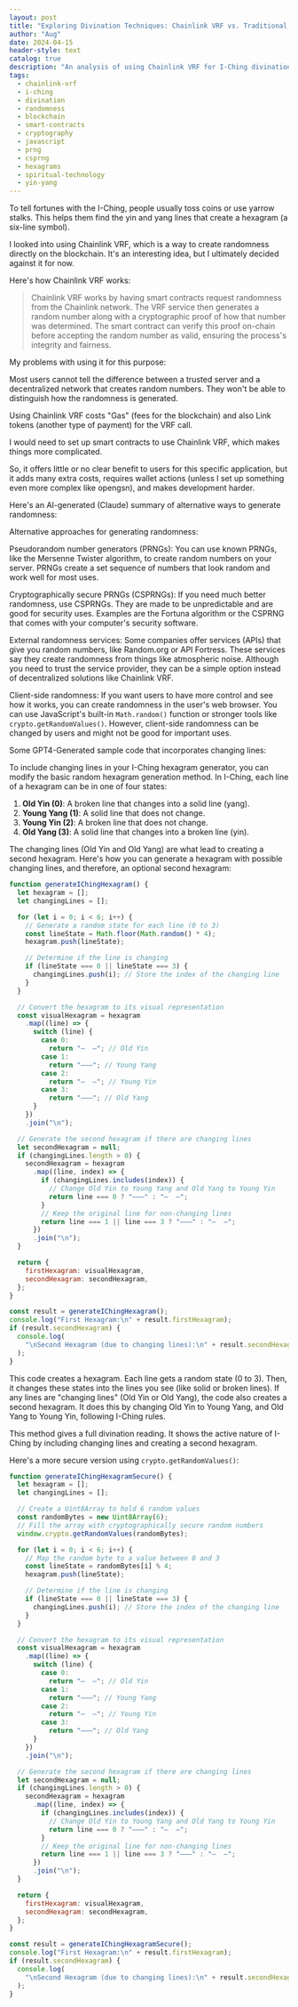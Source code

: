 ```yaml
---
layout: post
title: "Exploring Divination Techniques: Chainlink VRF vs. Traditional Randomness Methods"
author: "Aug"
date: 2024-04-15
header-style: text
catalog: true
description: "An analysis of using Chainlink VRF for I-Ching divination, comparing it to traditional methods and other randomness generation techniques like PRNGs and client-side randomness. Discusses pros, cons, and includes JavaScript examples for hexagram generation with changing lines."
tags:
  - chainlink-vrf
  - i-ching
  - divination
  - randomness
  - blockchain
  - smart-contracts
  - cryptography
  - javascript
  - prng
  - csprng
  - hexagrams
  - spiritual-technology
  - yin-yang
---
```


To tell fortunes with the I-Ching, people usually toss coins or use yarrow stalks. This helps them find the yin and yang lines that create a hexagram (a six-line symbol).

I looked into using Chainlink VRF, which is a way to create randomness directly on the blockchain. It's an interesting idea, but I ultimately decided against it for now.

Here's how Chainlink VRF works:

> Chainlink VRF works by having smart contracts request randomness from the Chainlink network. The VRF service then generates a random number along with a cryptographic proof of how that number was determined. The smart contract can verify this proof on-chain before accepting the random number as valid, ensuring the process's integrity and fairness.

My problems with using it for this purpose:

Most users cannot tell the difference between a trusted server and a decentralized network that creates random numbers. They won't be able to distinguish how the randomness is generated.

Using Chainlink VRF costs "Gas" (fees for the blockchain) and also Link tokens (another type of payment) for the VRF call.

I would need to set up smart contracts to use Chainlink VRF, which makes things more complicated.

So, it offers little or no clear benefit to users for this specific application, but it adds many extra costs, requires wallet actions (unless I set up something even more complex like opengsn), and makes development harder.

Here's an AI-generated (Claude) summary of alternative ways to generate randomness:

Alternative approaches for generating randomness:

Pseudorandom number generators (PRNGs): You can use known PRNGs, like the Mersenne Twister algorithm, to create random numbers on your server. PRNGs create a set sequence of numbers that look random and work well for most uses.

Cryptographically secure PRNGs (CSPRNGs): If you need much better randomness, use CSPRNGs. They are made to be unpredictable and are good for security uses. Examples are the Fortuna algorithm or the CSPRNG that comes with your computer's security software.

External randomness services: Some companies offer services (APIs) that give you random numbers, like Random.org or API Fortress. These services say they create randomness from things like atmospheric noise. Although you need to trust the service provider, they can be a simple option instead of decentralized solutions like Chainlink VRF.

Client-side randomness: If you want users to have more control and see how it works, you can create randomness in the user's web browser. You can use JavaScript's built-in `Math.random()` function or stronger tools like `crypto.getRandomValues()`. However, client-side randomness can be changed by users and might not be good for important uses.

Some GPT4-Generated sample code that incorporates changing lines:

To include changing lines in your I-Ching hexagram generator, you can modify the basic random hexagram generation method. In I-Ching, each line of a hexagram can be in one of four states:

1.  **Old Yin (0)**: A broken line that changes into a solid line (yang).
2.  **Young Yang (1)**: A solid line that does not change.
3.  **Young Yin (2)**: A broken line that does not change.
4.  **Old Yang (3)**: A solid line that changes into a broken line (yin).

The changing lines (Old Yin and Old Yang) are what lead to creating a second hexagram. Here's how you can generate a hexagram with possible changing lines, and therefore, an optional second hexagram:

```javascript
function generateIChingHexagram() {
  let hexagram = [];
  let changingLines = [];

  for (let i = 0; i < 6; i++) {
    // Generate a random state for each line (0 to 3)
    const lineState = Math.floor(Math.random() * 4);
    hexagram.push(lineState);

    // Determine if the line is changing
    if (lineState === 0 || lineState === 3) {
      changingLines.push(i); // Store the index of the changing line
    }
  }

  // Convert the hexagram to its visual representation
  const visualHexagram = hexagram
    .map((line) => {
      switch (line) {
        case 0:
          return "—  —"; // Old Yin
        case 1:
          return "———"; // Young Yang
        case 2:
          return "—  —"; // Young Yin
        case 3:
          return "———"; // Old Yang
      }
    })
    .join("\n");

  // Generate the second hexagram if there are changing lines
  let secondHexagram = null;
  if (changingLines.length > 0) {
    secondHexagram = hexagram
      .map((line, index) => {
        if (changingLines.includes(index)) {
          // Change Old Yin to Young Yang and Old Yang to Young Yin
          return line === 0 ? "———" : "—  —";
        }
        // Keep the original line for non-changing lines
        return line === 1 || line === 3 ? "———" : "—  —";
      })
      .join("\n");
  }

  return {
    firstHexagram: visualHexagram,
    secondHexagram: secondHexagram,
  };
}

const result = generateIChingHexagram();
console.log("First Hexagram:\n" + result.firstHexagram);
if (result.secondHexagram) {
  console.log(
    "\nSecond Hexagram (due to changing lines):\n" + result.secondHexagram
  );
}
```

This code creates a hexagram. Each line gets a random state (0 to 3). Then, it changes these states into the lines you see (like solid or broken lines). If any lines are "changing lines" (Old Yin or Old Yang), the code also creates a second hexagram. It does this by changing Old Yin to Young Yang, and Old Yang to Young Yin, following I-Ching rules.

This method gives a full divination reading. It shows the active nature of I-Ching by including changing lines and creating a second hexagram.

Here's a more secure version using `crypto.getRandomValues()`:

```javascript
function generateIChingHexagramSecure() {
  let hexagram = [];
  let changingLines = [];

  // Create a Uint8Array to hold 6 random values
  const randomBytes = new Uint8Array(6);
  // Fill the array with cryptographically secure random numbers
  window.crypto.getRandomValues(randomBytes);

  for (let i = 0; i < 6; i++) {
    // Map the random byte to a value between 0 and 3
    const lineState = randomBytes[i] % 4;
    hexagram.push(lineState);

    // Determine if the line is changing
    if (lineState === 0 || lineState === 3) {
      changingLines.push(i); // Store the index of the changing line
    }
  }

  // Convert the hexagram to its visual representation
  const visualHexagram = hexagram
    .map((line) => {
      switch (line) {
        case 0:
          return "—  —"; // Old Yin
        case 1:
          return "———"; // Young Yang
        case 2:
          return "—  —"; // Young Yin
        case 3:
          return "———"; // Old Yang
      }
    })
    .join("\n");

  // Generate the second hexagram if there are changing lines
  let secondHexagram = null;
  if (changingLines.length > 0) {
    secondHexagram = hexagram
      .map((line, index) => {
        if (changingLines.includes(index)) {
          // Change Old Yin to Young Yang and Old Yang to Young Yin
          return line === 0 ? "———" : "—  —";
        }
        // Keep the original line for non-changing lines
        return line === 1 || line === 3 ? "———" : "—  —";
      })
      .join("\n");
  }

  return {
    firstHexagram: visualHexagram,
    secondHexagram: secondHexagram,
  };
}

const result = generateIChingHexagramSecure();
console.log("First Hexagram:\n" + result.firstHexagram);
if (result.secondHexagram) {
  console.log(
    "\nSecond Hexagram (due to changing lines):\n" + result.secondHexagram
  );
}
```
